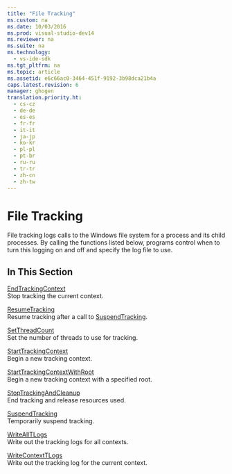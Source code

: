 ```yaml
---
title: "File Tracking"
ms.custom: na
ms.date: 10/03/2016
ms.prod: visual-studio-dev14
ms.reviewer: na
ms.suite: na
ms.technology: 
  - vs-ide-sdk
ms.tgt_pltfrm: na
ms.topic: article
ms.assetid: e6c66ac0-3464-451f-9192-3b98dca21b4a
caps.latest.revision: 6
manager: ghogen
translation.priority.ht: 
  - cs-cz
  - de-de
  - es-es
  - fr-fr
  - it-it
  - ja-jp
  - ko-kr
  - pl-pl
  - pt-br
  - ru-ru
  - tr-tr
  - zh-cn
  - zh-tw
---
```

# File Tracking
File tracking logs calls to the Windows file system for a process and its child processes. By calling the functions listed below, programs control when to turn this logging on and off and specify the log file to use.  
  
## In This Section  
 [EndTrackingContext](../VS_IDE/EndTrackingContext.md)  
 Stop tracking the current context.  
  
 [ResumeTracking](../VS_IDE/ResumeTracking.md)  
 Resume tracking after a call to [SuspendTracking](../VS_IDE/SuspendTracking.md).  
  
 [SetThreadCount](../VS_IDE/SetThreadCount.md)  
 Set the number of threads to use for tracking.  
  
 [StartTrackingContext](../VS_IDE/StartTrackingContext.md)  
 Begin a new tracking context.  
  
 [StartTrackingContextWithRoot](../VS_IDE/StartTrackingContextWithRoot.md)  
 Begin a new tracking context with a specified root.  
  
 [StopTrackingAndCleanup](../VS_IDE/StopTrackingAndCleanup.md)  
 End tracking and release resources used.  
  
 [SuspendTracking](../VS_IDE/SuspendTracking.md)  
 Temporarily suspend tracking.  
  
 [WriteAllTLogs](../VS_IDE/WriteAllTLogs.md)  
 Write out the tracking logs for all contexts.  
  
 [WriteContextTLogs](../VS_IDE/WriteContextTLogs.md)  
 Write out the tracking log for the current context.